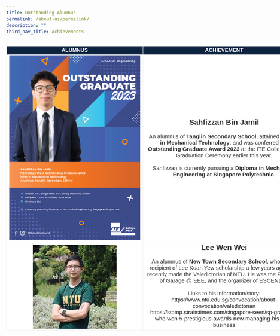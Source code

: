 ```yaml
---
title: Outstanding Alumnus
permalink: /about-us/permalink/
description: ""
third_nav_title: Achievements
---
```

<table class="tg" style="width:800px;border-collapse:collapse;table-layout:auto;border-color:#aaa;border-spacing:0;margin:0px;fixed">

<tbody><tr>
	<td style="width:350px;background-color:#0c2340;border-color:#efefef;border-style:solid;border-width:1px;color:#fff;font-family:Arial, sans-serif;font-size:14px;font-weight:bold;overflow:hidden;text-align:center;vertical-align:top;word-break:normal">ALUMNUS</td>

<td style="background-color:#0c2340;border-color:#efefef;border-style:solid;border-width:1px;color:#fff;font-family:Arial, sans-serif;font-size:14px;font-weight:bold;overflow:hidden;text-align:center;vertical-align:top;word-break:normal">ACHIEVEMENT</td>	
</tr>
	
<tr>
	<td style="background-color:#fff;border-color:#efefef;border-style:solid;border-width:1px;color:#333;font-family:Arial, sans-serif;font-size:14px;font-weight:bold;overflow:hidden;text-align:center;vertical-align:middle;word-break:normal">
		<img align="middle" style="margin-top:0px" src="/images/Outstanding%20Alumnus/230928%20sahfizzan%20bin%20jamil%20oa.png">
	</td>
	<td style="background-color:#fff;border-color:#efefef;border-style:solid;border-width:1px;color:#333;font-family:Arial, sans-serif;font-size:15px;font-weight:normal;overflow:hidden;text-align:center;vertical-align:middle;word-break:normal">
		<b style="font-size:20px">Sahfizzan Bin Jamil</b>
		<br><br>An alumnus of <b>Tanglin Secondary School</b>, attained a <b>Nitec in Mechanical Technology</b>, and was conferred the <b>Outstanding Graduate Award 2023</b> at the ITE College West Graduation Ceremony earlier this year.
		<br><br>Sahfizzan is currently pursuing a <b>Diploma in Mechanical Engineering at Singapore Polytechnic</b>.
	</td>
</tr>
	
<tr>
	<td style="background-color:#fff;border-color:#efefef;border-style:solid;border-width:1px;color:#333;font-family:Arial, sans-serif;font-size:14px;font-weight:bold;overflow:hidden;text-align:center;vertical-align:middle;word-break:normal">
		<img align="middle" style="margin-top:5px" src="/images/Outstanding%20Alumnus/230928%20lee%20wen%20wei.jpg">
	</td>
	<td style="background-color:#fff;border-color:#efefef;border-style:solid;border-width:1px;color:#333;font-family:Arial, sans-serif;font-size:15px;font-weight:normal;overflow:hidden;text-align:center;vertical-align:middle;word-break:normal">
		<b style="font-size:20px">Lee Wen Wei</b>
		<br><br>An alumnus of <b>New Town Secondary School</b>, who was a recipient of Lee Kuan Yew scholarship a few years ago, was recently made the Valedictorian of NTU.  He was the President of Garage @ EEE, and the organizer of ESCENDO.
		<br><br>Links to his information/story:
		<br><a>https://www.ntu.edu.sg/convocation/about-convocation/valedictorian</a>
		<br><a>https://stomp.straitstimes.com/singapore-seen/sp-graduate-who-won-5-prestigious-awards-now-managing-his-own-business
		</a></td>
</tr></tbody></table>